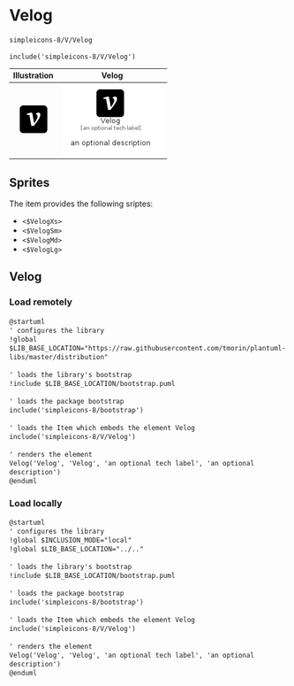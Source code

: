 # Velog


```text
simpleicons-8/V/Velog
```

```text
include('simpleicons-8/V/Velog')
```



| Illustration | Velog |
| :---: | :---: |
| ![illustration for Illustration](../../simpleicons-8/V/Velog.png) | ![illustration for Velog](../../simpleicons-8/V/Velog.Local.png) |



## Sprites
The item provides the following sriptes:

- `<$VelogXs>`
- `<$VelogSm>`
- `<$VelogMd>`
- `<$VelogLg>`





## Velog

### Load remotely
```plantuml
@startuml
' configures the library
!global $LIB_BASE_LOCATION="https://raw.githubusercontent.com/tmorin/plantuml-libs/master/distribution"

' loads the library's bootstrap
!include $LIB_BASE_LOCATION/bootstrap.puml

' loads the package bootstrap
include('simpleicons-8/bootstrap')

' loads the Item which embeds the element Velog
include('simpleicons-8/V/Velog')

' renders the element
Velog('Velog', 'Velog', 'an optional tech label', 'an optional description')
@enduml
```

### Load locally
```plantuml
@startuml
' configures the library
!global $INCLUSION_MODE="local"
!global $LIB_BASE_LOCATION="../.."

' loads the library's bootstrap
!include $LIB_BASE_LOCATION/bootstrap.puml

' loads the package bootstrap
include('simpleicons-8/bootstrap')

' loads the Item which embeds the element Velog
include('simpleicons-8/V/Velog')

' renders the element
Velog('Velog', 'Velog', 'an optional tech label', 'an optional description')
@enduml
```

